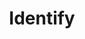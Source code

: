 ---
title: "Identify"
permalink: /spells/identify/
tags:
  - Spell
available_for:
  - Bard
  - Wizard
level: "1st Level"
school: "Divination"
range: "Touch"
comp:
  - V
  - S
  - M
material: "a pearl worth at least 100gp and an owl feather."
cast_time: "1 Minute"
ritual: true
description: |
  You choose one object that you must touch throughout the casting of the spell. If it is a magic item or some other magic-imbued object, you learn its properties and how to use them, whether it requires attunement to use, and how many charges it has, if any. You learn whether any spells are affecting the item and what they are. If the item was created by a spell, you learn which spell created it.

  If you instead touch a creature throughout the casting, you learn what spells, if any, are currently affecting it.
excerpt: "You choose one object that you must touch throughout the casting of the spell."
source: "Basic Rules"
---